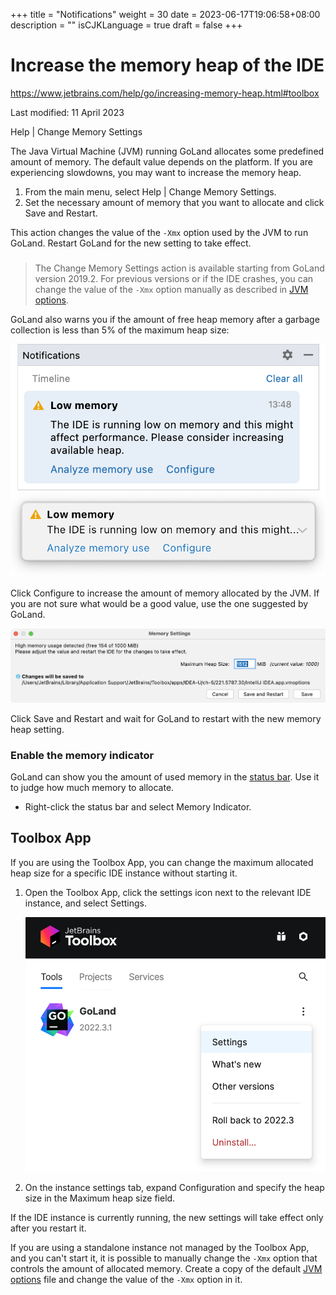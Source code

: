 +++
title = "Notifications"
weight = 30
date = 2023-06-17T19:06:58+08:00
description = ""
isCJKLanguage = true
draft = false
+++
# Increase the memory heap of the IDE﻿

https://www.jetbrains.com/help/go/increasing-memory-heap.html#toolbox

Last modified: 11 April 2023

Help | Change Memory Settings

The Java Virtual Machine (JVM) running GoLand allocates some predefined amount of memory. The default value depends on the platform. If you are experiencing slowdowns, you may want to increase the memory heap.

1. From the main menu, select Help | Change Memory Settings.
2. Set the necessary amount of memory that you want to allocate and click Save and Restart.

This action changes the value of the `-Xmx` option used by the JVM to run GoLand. Restart GoLand for the new setting to take effect.

> ### 
>
> 
>
> The Change Memory Settings action is available starting from GoLand version 2019.2. For previous versions or if the IDE crashes, you can change the value of the `-Xmx` option manually as described in [JVM options](https://www.jetbrains.com/help/go/tuning-the-ide.html#configure-jvm-options).

GoLand also warns you if the amount of free heap memory after a garbage collection is less than 5% of the maximum heap size:

![The Low Memory warning](IncreaseMemoryHeap_img/LowMemoryWarning.png)

Click Configure to increase the amount of memory allocated by the JVM. If you are not sure what would be a good value, use the one suggested by GoLand.

![The Memory Settings dialog](IncreaseMemoryHeap_img/IncreaseMemoryHeap.png)

Click Save and Restart and wait for GoLand to restart with the new memory heap setting.

### Enable the memory indicator﻿

GoLand can show you the amount of used memory in the [status bar](https://www.jetbrains.com/help/go/guided-tour-around-the-user-interface.html#status-bar). Use it to judge how much memory to allocate.

- Right-click the status bar and select Memory Indicator.

## Toolbox App﻿

If you are using the Toolbox App, you can change the maximum allocated heap size for a specific IDE instance without starting it.

1. Open the Toolbox App, click the settings icon next to the relevant IDE instance, and select Settings.

   ![Opening IDE instance settings in Toolbox App](IncreaseMemoryHeap_img/go_toolbox_app_open_settings.png)

2. On the instance settings tab, expand Configuration and specify the heap size in the Maximum heap size field.

If the IDE instance is currently running, the new settings will take effect only after you restart it.

If you are using a standalone instance not managed by the Toolbox App, and you can't start it, it is possible to manually change the `-Xmx` option that controls the amount of allocated memory. Create a copy of the default [JVM options](https://www.jetbrains.com/help/go/tuning-the-ide.html#configure-jvm-options) file and change the value of the `-Xmx` option in it.